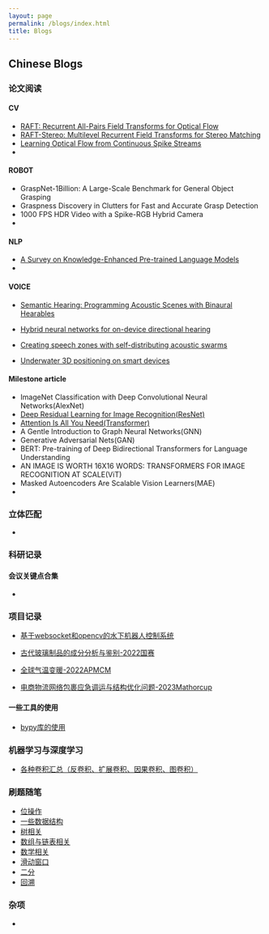 ```yaml
---
layout: page
permalink: /blogs/index.html
title: Blogs
---
```


## Chinese Blogs

### 论文阅读

#### CV

- [RAFT: Recurrent All-Pairs Field Transforms for Optical Flow](https://amao996.github.io/blogs/paper-reading/RAFT)<br>
- [RAFT-Stereo: Multilevel Recurrent Field Transforms for Stereo Matching](https://amao996.github.io/blogs/paper-reading/RAFT-Stereo)<br>
- [Learning Optical Flow from Continuous Spike Streams](https://amao996.github.io/blogs/paper-reading/Spike2Flow)<br>
- 

#### ROBOT

- GraspNet-1Billion: A Large-Scale Benchmark for General Object Grasping<br>
- Graspness Discovery in Clutters for Fast and Accurate Grasp Detection<br>
- 1000 FPS HDR Video with a Spike-RGB Hybrid Camera
- 

#### NLP

- [A Survey on Knowledge-Enhanced Pre-trained Language Models](https://amao996.github.io/blogs/paper-reading/KEPLMs)<br>
- 

#### VOICE

- [Semantic Hearing: Programming Acoustic Scenes with Binaural Hearables](https://amao996.github.io/blogs/paper-reading/semantic-hearing)<br>
- [Hybrid neural networks for on-device directional hearing](https://amao996.github.io/blogs/paper-reading/HybridBeam)<br>
- [Creating speech zones with self-distributing acoustic swarms](https://amao996.github.io/blogs/paper-reading/Creating_speech_zones)<br>

- [Underwater 3D positioning on smart devices](https://amao996.github.io/blogs/paper-reading/Underwater_3D_positioning)<br>

#### Milestone article

- ImageNet Classification with Deep Convolutional Neural Networks(AlexNet)<br>
- [Deep Residual Learning for Image Recognition(ResNet)](https://amao996.github.io/blogs/paper-reading/ResNet)<br>
- [Attention Is All You Need(Transformer)](https://amao996.github.io/blogs/paper-reading/Transformer)<br>
- A Gentle Introduction to Graph Neural Networks(GNN)<br>
- Generative Adversarial Nets(GAN)<br>
- BERT: Pre-training of Deep Bidirectional Transformers for Language Understanding<br>
- AN IMAGE IS WORTH 16X16 WORDS: TRANSFORMERS FOR IMAGE RECOGNITION AT SCALE(ViT)<br>
- Masked Autoencoders Are Scalable Vision Learners(MAE)<br>
- 

### 立体匹配

- 

### 科研记录

#### 会议关键点合集

- 

### 项目记录

- [基于websocket和opencv的水下机器人控制系统](https://amao996.github.io/blogs/project/robot)<br>

- [古代玻璃制品的成分分析与鉴别-2022国赛](https://amao996.github.io/blogs/project/2022guosai.pdf)<br>
- [全球气温变暖-2022APMCM](https://amao996.github.io/blogs/project/2022apmcm.pdf)<br>
-  [电商物流网络包裹应急调运与结构优化问题-2023Mathorcup](https://amao996.github.io/blogs/project/2023mathorcup.pdf)

#### 一些工具的使用

- [bypy库的使用](https://amao996.github.io/blogs/tools/bypy)<br>



### 机器学习与深度学习

- [各种卷积汇总（反卷积、扩展卷积、因果卷积、图卷积）](https://amao996.github.io/blogs/ml_and_dl/conv)<br>



### 刷题随笔

- [位操作](https://amao996.github.io/blogs/algorithm/byte-operation)<br>
- [一些数据结构](https://amao996.github.io/blogs/algorithm/map)<br>
- [树相关](https://amao996.github.io/blogs/algorithm/tree)<br>
- [数组与链表相关](https://amao996.github.io/blogs/algorithm/array)<br>
- [数学相关](https://amao996.github.io/blogs/algorithm/math)<br>
- [滑动窗口](https://amao996.github.io/blogs/algorithm/sliding-window)<br>
- [二分](https://amao996.github.io/blogs/algorithm/divide)<br>
- [回溯](https://amao996.github.io/blogs/algorithm/backtrack)



### 杂项

- 